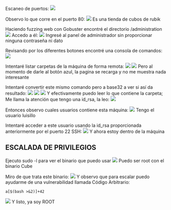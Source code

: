 Escaneo de puertos:
![](../../../Images/Pasted%20image%2020240904102540.png)

Observo lo que corre en el puerto 80:
![](../../../Images/Pasted%20image%2020240904102600.png)
Es una tienda de cubos de rubik

Haciendo fuzzing web con Gobuster encontré el directorio /administration
![](../../../Images/Pasted%20image%2020240904103636.png)
Accedo a él:
![](../../../Images/Pasted%20image%2020240904103656.png)
Ingresé al panel de administrador sin proporcionar ninguna contraseña ni dato 

Revisando por los diferentes botones encontré una consola de comandos:
![](../../../Images/Pasted%20image%2020240904103843.png)

Intentaré listar carpetas de la máquina de forma remota:
![](../../../Images/Pasted%20image%2020240904103919.png)
![](../../../Images/Pasted%20image%2020240904103929.png)
Pero al momento de darle al botón azul, la pagina se recarga y no me muestra nada interesante

Intentaré convertir este mismo comando pero a base32 a ver si así da resultado:
![](../../../Images/Pasted%20image%2020240904104217.png)
![](../../../Images/Pasted%20image%2020240904104229.png)
![](../../../Images/Pasted%20image%2020240904104241.png)
Y efectivamente puedo leer lo que contiene la carpeta; Me llama la atención que tengo una id_rsa, la leo:
![](../../../Images/Pasted%20image%2020240904104644.png)

Entonces observo cuales usuarios contiene esta máquina:
![](../../../Images/Pasted%20image%2020240904104544.png)
Tengo el usuario luisillo

Intentaré acceder a este usuario usando la id_rsa proporcionada anteriormente por el puerto 22 SSH:
![](../../../Images/Pasted%20image%2020240904183540.png)
Y ahora estoy dentro de la máquina

## ESCALADA DE PRIVILEGIOS

Ejecuto sudo -l para ver el binario que puedo usar 
![](../../../Images/Pasted%20image%2020240904183704.png)
Puedo ser root con el binario Cube

Miro de que trata este binario:
![](../../../Images/Pasted%20image%2020240904184059.png)
Y observo que para escalar puedo ayudarme de una vulnerabilidad llamada Código Arbitrario:
```
a[$(bash >&2)]+42
```
![](../../../Images/Pasted%20image%2020240904184440.png)
Y listo, ya soy ROOT
